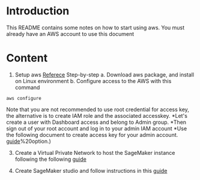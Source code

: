 # Introduction
This README contains some notes on how to start using aws. You must already have an AWS account to use this document

# Content
1. Setup aws
[Referece](https://www.freecodecamp.org/news/aws-cli-tutorial-install-configure-understand-resource-environment/)
Step-by-step
a. Download aws package, and install on Linux environment
b. Configure access to the AWS with this command
```
aws configure
```
Note that you are not recommended to use root credential for access key, the alternative is to create IAM role and the associated accesskey.
*Let's create a user with Dashboard access and belong to Admin group.
*Then sign out of your root account and log in to your admin IAM account
*Use the following document to create access key for your admin account.
[guide](https://www.msp360.com/resources/blog/how-to-find-your-aws-access-key-id-and-secret-access-key/#:~:text=1%20Go%20to%20Amazon%20Web,and%20Secret%20Access%20Key)%20option.)

3. Create a Virtual Private Network to host the SageMaker instance following the following [guide](https://docs.aws.amazon.com/vpc/latest/userguide/vpc-example-dev-test.html) 

4. Create SageMaker studio and follow instructions in this [guide](https://aws.amazon.com/tutorials/machine-learning-tutorial-deploy-model-to-real-time-inference-endpoint/)
